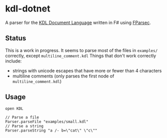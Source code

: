 # kdl-dotnet

A parser for the [KDL Document Language](https://kdl.dev/) written in F# using [FParsec](https://www.quanttec.com/fparsec/).

## Status
This is a work in progress. It seems to parse most of the files in ```examples/``` correctly, except ```multiline_comment.kdl```
Things that don't work correctly include: 
- strings with unicode escapes that have more or fewer than 4 characters
- multiline comments (only parses the first node of ```multiline_comment.kdl```)

## Usage
```F#
open KDL

// Parse a file
Parser.parseFile "examples/small.kdl"
// Parse a string
Parser.parseString "a /- b=\"cat\" \"c\""